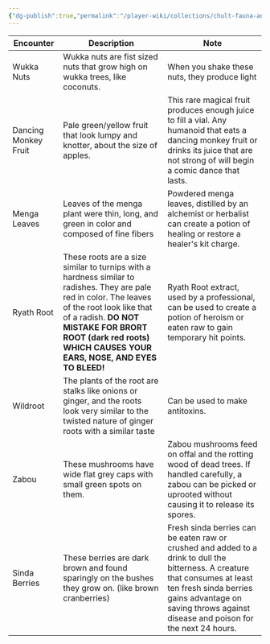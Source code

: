 ```yaml
---
{"dg-publish":true,"permalink":"/player-wiki/collections/chult-fauna-and-flora/","noteIcon":""}
---
```


| Encounter            | Description                                                                                                                                                                                                                                                       | Note                                                                                                                                                                                                                                      |
| -------------------- | ----------------------------------------------------------------------------------------------------------------------------------------------------------------------------------------------------------------------------------------------------------------- | ----------------------------------------------------------------------------------------------------------------------------------------------------------------------------------------------------------------------------------------- |
| Wukka Nuts           | Wukka nuts are fist sized nuts that grow high on wukka trees, like coconuts.                                                                                                                                                                                      | When you shake these nuts, they produce light                                                                                                                                                                                             |
| Dancing Monkey Fruit | Pale green/yellow fruit that look lumpy and knotter, about the size of apples.                                                                                                                                                                                    | This rare magical fruit produces enough juice to fill a vial. Any humanoid that eats a dancing monkey fruit or drinks its juice that are not strong of will begin a comic dance that lasts.                                               |
| Menga Leaves         | Leaves of the menga plant were thin, long, and green in color and composed of fine fibers                                                                                                                                                                         | Powdered menga leaves, distilled by an alchemist or herbalist can create a potion of healing or restore a healer's kit charge.                                                                                                            |
| Ryath Root           | These roots are a size similar to turnips with a hardness similar to radishes. They are pale red in color. The leaves of the root look like that of a radish. **DO NOT MISTAKE FOR BRORT ROOT (dark red roots) WHICH CAUSES YOUR EARS, NOSE, AND EYES TO BLEED!** | Ryath Root extract, used by a professional, can be used to create a potion of heroism or eaten raw to gain temporary hit points.                                                                                                          |
| Wildroot             | The plants of the root are stalks like onions or ginger, and the roots look very similar to the twisted nature of ginger roots with a similar taste                                                                                                               | Can be used to make antitoxins.                                                                                                                                                                                                           |
| Zabou                | These mushrooms have wide flat grey caps with small green spots on them.                                                                                                                                                                                          | Zabou mushrooms feed on offal and the rotting wood of dead trees. If handled carefully, a zabou can be picked or uprooted without causing it to release its spores.                                                                       |
| Sinda Berries        | These berries are dark brown and found sparingly on the bushes they grow on. (like brown cranberries)                                                                                                                                                             | Fresh sinda berries can be eaten raw or crushed and added to a drink to dull the bitterness. A creature that consumes at least ten fresh sinda berries gains advantage on saving throws against disease and poison for the next 24 hours. |